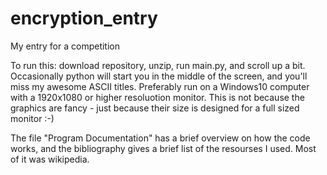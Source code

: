 # encryption_entry
My entry for a competition

To run this: download repository, unzip, run main.py,  and scroll up a bit. Occasionally python will start you in the middle of the screen, and you'll miss my awesome ASCII titles.
Preferably run on a Windows10 computer with a 1920x1080 or higher resoluotion monitor.
This is not because the graphics are fancy - just because their size is designed for a full sized monitor :-)

The file "Program Documentation" has a brief overview on how the code works, and the bibliography gives a brief list of the resourses I used. Most of it was wikipedia.
